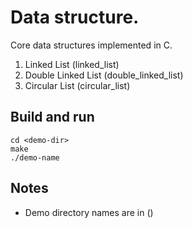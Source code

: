# Data structure.

Core data structures implemented in C.

1. Linked List (linked_list)
2. Double Linked List (double_linked_list) 
3. Circular List (circular_list)

## Build and run
```
cd <demo-dir>
make 
./demo-name 
```

## Notes
- Demo directory names are in ()